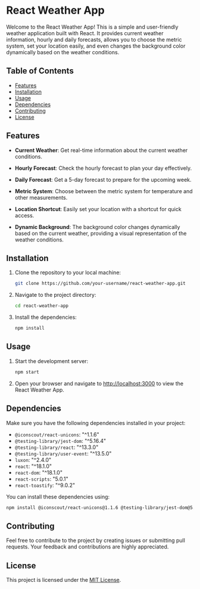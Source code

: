 # React Weather App

Welcome to the React Weather App! This is a simple and user-friendly weather application built with React. It provides current weather information, hourly and daily forecasts, allows you to choose the metric system, set your location easily, and even changes the background color dynamically based on the weather conditions.

## Table of Contents
- [Features](#features)
- [Installation](#installation)
- [Usage](#usage)
- [Dependencies](#dependencies)
- [Contributing](#contributing)
- [License](#license)

## Features

- **Current Weather**: Get real-time information about the current weather conditions.
  
- **Hourly Forecast**: Check the hourly forecast to plan your day effectively.

- **Daily Forecast**: Get a 5-day forecast to prepare for the upcoming week.

- **Metric System**: Choose between the metric system for temperature and other measurements.

- **Location Shortcut**: Easily set your location with a shortcut for quick access.

- **Dynamic Background**: The background color changes dynamically based on the current weather, providing a visual representation of the weather conditions.

## Installation

1. Clone the repository to your local machine:

    ```bash
    git clone https://github.com/your-username/react-weather-app.git
    ```

2. Navigate to the project directory:

    ```bash
    cd react-weather-app
    ```

3. Install the dependencies:

    ```bash
    npm install
    ```

## Usage

1. Start the development server:

    ```bash
    npm start
    ```

2. Open your browser and navigate to [http://localhost:3000](http://localhost:3000) to view the React Weather App.

## Dependencies

Make sure you have the following dependencies installed in your project:

- `@iconscout/react-unicons`: "^1.1.6"
- `@testing-library/jest-dom`: "^5.16.4"
- `@testing-library/react`: "^13.3.0"
- `@testing-library/user-event`: "^13.5.0"
- `luxon`: "^2.4.0"
- `react`: "^18.1.0"
- `react-dom`: "^18.1.0"
- `react-scripts`: "5.0.1"
- `react-toastify`: "^9.0.2"

You can install these dependencies using:

```bash
npm install @iconscout/react-unicons@1.1.6 @testing-library/jest-dom@5.16.4 @testing-library/react@13.3.0 @testing-library/user-event@13.5.0 luxon@2.4.0 react@18.1.0 react-dom@18.1.0 react-scripts@5.0.1 react-toastify@9.0.2
```

## Contributing

Feel free to contribute to the project by creating issues or submitting pull requests. Your feedback and contributions are highly appreciated.

## License

This project is licensed under the [MIT License](LICENSE).
